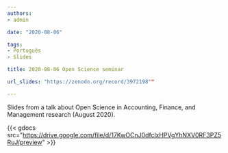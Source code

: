 ```yaml
---
authors:
- admin

date: "2020-08-06"

tags: 
- Português
- Slides

title: 2020-08-06 Open Science seminar

url_slides: "https://zenodo.org/record/3972198""

---
```


Slides from a talk about Open Science in Accounting, Finance, and Management research (August 2020). 

{{< gdocs src="https://drive.google.com/file/d/17KwOCnJ0dfclxHPVgYhNXV0RF3PZ5RuJ/preview" >}}

